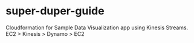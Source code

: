 # super-duper-guide
Cloudformation for Sample Data Visualization app using Kinesis Streams. EC2 > Kinesis > Dynamo > EC2
